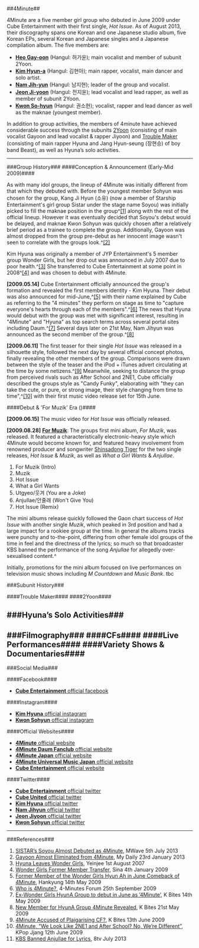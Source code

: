 ##4Minute##

4Minute are a five member girl group who debuted in June 2009 under Cube Entertainment with their first single, *Hot Issue*. As of August 2013, their discography spans one Korean and one Japanese studio album, five Korean EPs, several Korean and Japanese singles and a Japanese compilation album. The five members are:

* **[Heo Gay-oon](http://en.wikipedia.org/wiki/Heo_Gay-oon)** (Hangul: 허가윤); main vocalist and member of subunit 2Yoon.
* **[Kim Hyun-a](http://en.wikipedia.org/wiki/Kim_Hyun-a)** (Hangul: 김현아); main rapper, vocalist, main dancer and solo artist.
* **[Nam Jih-yun](http://en.wikipedia.org/wiki/Nam_Ji-hyun)** (Hangul: 남지현); leader of the group and vocalist.
* **[Jeon Ji-yoon](http://en.wikipedia.org/wiki/Jeon_Ji-yoon)** (Hangul: 전지윤); lead vocalist and lead rapper, as well as member of subunit 2Yoon.
* **[Kwon So-hyun](http://en.wikipedia.org/wiki/Kwon_So-hyun)** (Hangul: 권소현); vocalist, rapper and lead dancer as well as the maknae (youngest member).

In addition to group activities, the members of 4minute have achieved considerable success through the subunits [2Yoon](http://www.reddit.com/r/kpop/wiki/4minute#wiki_2yoon) (consisting of main vocalist Gayoon and lead vocalist &amp; rapper Jiyoon) and [Trouble Maker](http://www.reddit.com/r/kpop/wiki/4minute#wiki_trouble_maker) (consisting of main rapper Hyuna and Jang Hyun-seung (장현승) of boy band Beast), as well as Hyuna’s solo activities.

---
###Group History###
####Conception & Announcement (Early-Mid 2009)####

As with many idol groups, the lineup of 4Minute was initially different from that which they debuted with. Before the youngest member Sohyun was chosen for the group, Kang Ji Hyun (소유) (now a member of Starship Entertainment's girl group Sistar under the stage name Soyou) was initially picked to fill the maknae position in the group^[[1]](http://www.reddit.com/r/kpop/wiki/4minute#wiki_references) along with the rest of the official lineup. However it was eventually decided that Soyou's debut would be delayed, and maknae Kwon Sohyun was quickly chosen after a relatively brief period as a trainee to complete the group. Additionally, Gayoon was almost dropped from the group pre-debut as her innocent image wasn't seen to correlate with the groups look.^[[2]](http://www.reddit.com/r/kpop/wiki/4minute#wiki_references)

Kim Hyuna was originally a member of JYP Entertainment's 5 member group Wonder Girls, but her drop out was announced in July 2007 due to poor health.^[[3]](http://www.reddit.com/r/kpop/wiki/4minute#wiki_references) She transferred to Cube Entertainment at some point in 2008^[[4]](http://www.reddit.com/r/kpop/wiki/4minute#wiki_references) and was chosen to debut with 4Minute.

**[2009.05.14]** Cube Entertainment officially announced the group's formation and revealed the first members identity - Kim Hyuna. Their debut was also announced for mid-June,^[[5]](http://www.reddit.com/r/kpop/wiki/4minute#wiki_references) with their name explained by Cube as referring to the "4 minutes" they perform on stage as time to "capture everyone's hearts through each of the members".^[[6]](http://www.reddit.com/r/kpop/wiki/4minute#wiki_references) The news that Hyuna would debut with the group was met with significant interest, resulting in "4Minute" and "Hyuna" as top search terms across several portal sites including Daum.^[[7]](http://www.reddit.com/r/kpop/wiki/4minute#wiki_references) Several days later on 21st May, Nam Jihyun was announced as the second member of the group.^[[8]](http://www.reddit.com/r/kpop/wiki/4minute#wiki_references)

**[2009.06.11]** The first teaser for their single *Hot Issue* was released in a silhouette style, followed the next day by several official concept photos, finally revealing the other members of the group. Comparisons were drawn between the style of the teaser and the iPod + iTunes advert circulating at the time by some netizens.^[[9]](http://www.reddit.com/r/kpop/wiki/4minute#wiki_references) Meanwhile, seeking to distance the group from perceived rivals such as After School and 2NE1, Cube officially described the groups style as "Candy Funky", elaborating with "they can take the cute, or pure, or strong image, their style changing from time to time",^[[10]](http://www.reddit.com/r/kpop/wiki/4minute#wiki_references) with their first music video release set for 15th June.

####Debut & 'For Muzik' Era ()####

**[2009.06.15]** The music video for *Hot Issue* was officially released. 

**[2009.08.28]** [**For Muzik**](http://upload.wikimedia.org/wikipedia/en/1/1f/For_Muzik_1st_Mini-Album.jpg): The groups first mini album, *For Muzik*, was released. It featured a characteristically electronic-heavy style which 4Minute would become known for, and featured heavy involvement from renowned producer and songwriter [Shinsadong Tiger](http://en.wikipedia.org/wiki/Shinsadong_Tiger) for the two single releases, *Hot Issue* & *Muzik*, as well as *What a Girl Wants* & *Anjullae*.

1. For Muzik (Intro)
2. Muzik
3. Hot Issue
4. What a Girl Wants
5. Utgyeo/웃겨 (You are a Joke)
6. Anjullae/안줄래 (Won't Give You)
7. Hot Issue (Remix)

The mini albums release quickly followed the Gaon chart success of *Hot Issue* with another single *Muzik*, which peaked in 3rd position and had a large impact for a rookiee group at the time. In general the albums tracks were punchy and to-the-point, differing from other female idol groups of the time in feel and the directness of the lyrics; so much so that broadcaster KBS banned the performance of the song *Anjullae* for allegedly over-sexualised content.^[](http://www.reddit.com/r/kpop/wiki/4minute#wiki_references)

Initially, promotions for the mini album focused on live performances on television music shows including *M Countdown* and *Music Bank*. tbc

###Subunit History###

####Trouble Maker####
####2Yoon####

###Hyuna’s Solo Activities###
---
###Filmography###
####CFs####
####Live Performances####
####Variety Shows &amp; Documentaries####
---
###Social Media###

####Facebook####
* [**Cube Entertainment** official facebook](https://www.facebook.com/CUBEUNITED)

####Instagram####
* [**Kim Hyuna** official instagram](http://instagram.com/hyunah_aa#)
* [**Kwon Sohyun** official instagram](http://instagram.com/kkwonsso_4m#)

####Official Websites####
* [**4Minute** official website](http://www.4min.co.kr/)
* [**4Minute Daum Fanclub** official website](http://cafe.daum.net/4minute)
* [**4Minute Japan** official website](http://www.4minute-japan.com/)
* [**4Minute Universal Music Japan** official website](http://www.universal-music.co.jp/4minute/)
* [**Cube Entertainment** official website](http://www.cubeent.co.kr/)

####Twitter####
* [**Cube Entertainment** official twitter](https://twitter.com/CUBEENTOFFICIAL)
* [**Cube United** official twitter](https://twitter.com/cubeunited)
* [**Kim Hyuna** official twitter](https://twitter.com/4M_hyunah)
* [**Nam Jihyun** official twitter](https://twitter.com/4m_namjiji0109)
* [**Jeon Jiyoon** official twitter](https://twitter.com/#!/4M_jiyoonitt)
* [**Kwon Sohyun** official twitter](https://twitter.com/4M_kkwonsso)

---
###References###
1. [SISTAR’s Soyou Almost Debuted as 4Minute](http://mwave.interest.me/enewsworld/en/article/39981), MWave 5th July 2013
2. [Gayoon Almost Eliminated from 4Minute](http://www.mydaily.co.kr/news/read.html?newsid=201301231024511114&amp;ext=na), My Daily 23rd January 2013
3. [Hyuna Leaves Wonder Girls](http://yeinjee.com/hyuna-leaves-wonder-girls/), Yeinjee 1st August 2007
4. [Wonder Girls Former Member Transfer](http://ent.sina.com.cn/x/2009-01-04/13482327308.shtml), Sina 4th January 2009
5. [Former Member of the Wonder Girls Hyun Ah in June Comeback of 4Minute](http://www.hankyung.com/news/app/newsview.php?aid=2009051414717&type=&nid=&sid=0107&page=1), Hankyung 14th May 2009
6. [Who is 4Minute?](http://4-minute.com/4minute/), 4-Minutes Forum 25th September 2009
7. [Ex-Wonder Girls HyunA Group to debut in June as ’4Minute’](http://www.kbites.org/k-bites-14-05-2009/), K Bites 14th May 2009
8. [New Member for HyunA Group 4Minute Revealed](http://www.kbites.org/k-bites-21-05-2009/), K Bites 21st May 2009
9. [4Minute Accused of Plaigarising CF?](http://www.kbites.org/k-bites-13-06-2009-kang-minkyung-jo-kwon-koyote-4minute/), K Bites 13th June 2009
10. [4Minute, “We Look Like 2NE1 and After School? No, We’re Different”](http://minsarang.wordpress.com/2009/06/12/news-4minute-“we-look-like-2ne1-and-after-school-no-we’re-different”/), KPop Jjang 12th June 2009
11. [KBS Banned Anjullae for Lyrics](http://www.8tv.com.my/8tvnitelive/nitelive_featured/Artist_of_the_Month_4Minute.html), 8tv July 2013

